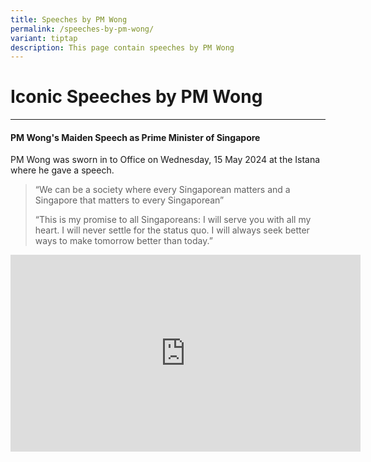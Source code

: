 ```yaml
---
title: Speeches by PM Wong
permalink: /speeches-by-pm-wong/
variant: tiptap
description: This page contain speeches by PM Wong
---
```

<h1>Iconic Speeches by PM Wong</h1>
<hr>
<h4>PM Wong's Maiden Speech as Prime Minister of Singapore</h4>
<p>PM Wong was sworn in to Office on Wednesday, 15 May 2024 at the Istana
where he gave a speech.</p>
<p></p>
<blockquote>
<p>“We can be a society where every Singaporean matters and a Singapore that
matters to every Singaporean”
<br>
</p>
<p>“This is my promise to all Singaporeans: I will serve you with all my
heart. I will never settle for the status quo. I will always seek better
ways to make tomorrow better than today.”</p>
</blockquote>
<p></p>
<div class="iframe-wrapper">
<iframe height="315" width="560" allowfullscreen="true" frameborder="0" src="https://www.youtube.com/embed/02wyKGU7F6Y?si=2W9VkHrStzNgMjAd"></iframe>
</div>
<p></p>
<p></p>
<p></p>
<p></p>
<p></p>